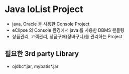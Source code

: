 # Java IoList Project
- java, Oracle 을 사용한 Console Project
- eClipse 의 Console 환경에서 java 를 사용한 DBMS 핸들링
- 상품관리, 고객관리, 상품구매(장바구니)를 관리하는 Project

## 필요한 3rd party Library
- ojdbc*.jar, mybatis*.jar